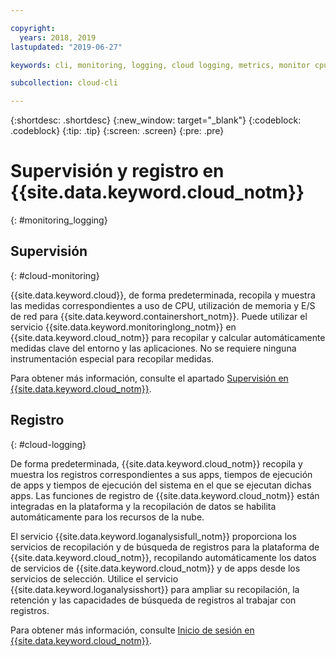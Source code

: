```yaml
---

copyright:
  years: 2018, 2019
lastupdated: "2019-06-27"

keywords: cli, monitoring, logging, cloud logging, metrics, monitor cpu, monitor usage, memory utilization, runtime logging

subcollection: cloud-cli

---
```


{:shortdesc: .shortdesc}
{:new_window: target="_blank"}
{:codeblock: .codeblock}
{:tip: .tip}
{:screen: .screen}
{:pre: .pre}

# Supervisión y registro en {{site.data.keyword.cloud_notm}}
{: #monitoring_logging}

## Supervisión
{: #cloud-monitoring}

{{site.data.keyword.cloud}}, de forma predeterminada, recopila y muestra las medidas correspondientes a uso de CPU, utilización de memoria y E/S de red para {{site.data.keyword.containershort_notm}}. Puede utilizar el servicio {{site.data.keyword.monitoringlong_notm}} en {{site.data.keyword.cloud_notm}} para recopilar y calcular automáticamente medidas clave del entorno y las aplicaciones. No se requiere ninguna instrumentación especial para recopilar medidas.

Para obtener más información, consulte el apartado [Supervisión en {{site.data.keyword.cloud_notm}}](/docs/services/cloud-monitoring?topic=cloud-monitoring-monitoring_ov#monitoring_ov).

## Registro
{: #cloud-logging}

De forma predeterminada, {{site.data.keyword.cloud_notm}} recopila y muestra los registros correspondientes a sus apps, tiempos de ejecución de apps y tiempos de ejecución del sistema en el que se ejecutan dichas apps. Las funciones de registro de {{site.data.keyword.cloud_notm}} están integradas en la plataforma y la recopilación de datos se habilita automáticamente para los recursos de la nube. 

El servicio {{site.data.keyword.loganalysisfull_notm}} proporciona los servicios de recopilación y de búsqueda de registros para la plataforma de {{site.data.keyword.cloud_notm}}, recopilando automáticamente los datos de servicios de {{site.data.keyword.cloud_notm}} y de apps desde los servicios de selección. Utilice el servicio {{site.data.keyword.loganalysisshort}} para ampliar su recopilación, la retención y las capacidades de búsqueda de registros al trabajar con registros.

Para obtener más información, consulte [Inicio de sesión en {{site.data.keyword.cloud_notm}}](/docs/services/Log-Analysis-with-LogDNA?topic=LogDNA-getting-started#getting-started).
